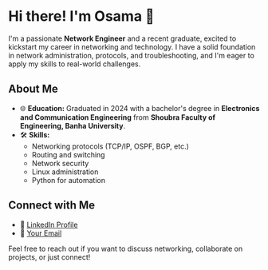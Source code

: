 # Hi there! I'm Osama 👋

I'm a passionate **Network Engineer** and a recent graduate, excited to kickstart my career in networking and technology. I have a solid foundation in network administration, protocols, and troubleshooting, and I'm eager to apply my skills to real-world challenges.

## About Me

- 🌐 **Education:** Graduated in 2024 with a bachelor's degree in **Electronics and Communication Engineering** from **Shoubra Faculty of Engineering, Banha University**.
- 🛠️ **Skills:**
  - Networking protocols (TCP/IP, OSPF, BGP, etc.)
  - Routing and switching
  - Network security
  - Linux administration
  - Python for automation


## Connect with Me

- 💼 [LinkedIn Profile](https://www.linkedin.com/in/osama-fattoh/)
- 📧 [Your Email](mailto:osamafattoh2@gmail.com)

Feel free to reach out if you want to discuss networking, collaborate on projects, or just connect!
